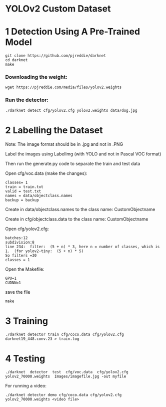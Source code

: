 # YOLOv2 Custom Dataset

# 1 Detection Using A Pre-Trained Model

```
git clone https://github.com/pjreddie/darknet
cd darknet
make
```

### Downloading the weight:
```
wget https://pjreddie.com/media/files/yolov2.weights
```

### Run the detector:
```
./darknet detect cfg/yolov2.cfg yolov2.weights data/dog.jpg
```

# 2 Labelling the Dataset

Note:  The image format should be in .jpg and not in .PNG

Label the images using LabelImg (with YOLO and not in Pascal VOC format)

Then run the generate.py code to separate the train and test data

Open cfg/voc.data (make the changes):

```
classes= 1
train = train.txt
valid = test.txt
names = data/objectclass.names
backup = backup
```

Create in data/objectclass.names to the class name: CustomObjectname

Create in cfg/objectclass.data to the class name: CustomObjectname

Open cfg/yolov2.cfg:

```
batches:12
subdivision:8
line 234:  filter:  (5 + n) * 3, here n = number of classes, which is 1.  (for yolov2-tiny:  (5 + n) * 5)
So filters =30
classes = 1
```

Open the Makefile:

```
GPU=1
CUDNN=1
```
save the file

```
make
```

# 3 Training

```
./darknet detector train cfg/coco.data cfg/yolov2.cfg darknet19_448.conv.23 > train.log
```

# 4 Testing

```
./darknet  detector  test  cfg/voc.data  cfg/yolov2.cfg  yolov2_70000.weights  Images/imagefile.jpg -out myfile
```

For running a video:
```
./darknet detector demo cfg/coco.data cfg/yolov2.cfg yolov2_70000.weights <video file>
```
